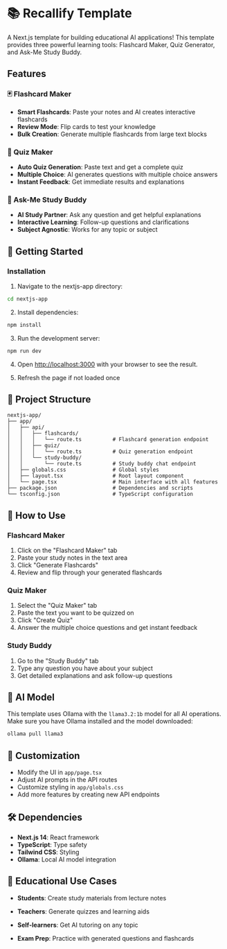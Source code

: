 # 📚 Recallify Template

A Next.js template for building educational AI applications! This template provides three powerful learning tools: Flashcard Maker, Quiz Generator, and Ask-Me Study Buddy.

## Features

### 🃏 Flashcard Maker
- **Smart Flashcards**: Paste your notes and AI creates interactive flashcards
- **Review Mode**: Flip cards to test your knowledge
- **Bulk Creation**: Generate multiple flashcards from large text blocks

### 📝 Quiz Maker  
- **Auto Quiz Generation**: Paste text and get a complete quiz
- **Multiple Choice**: AI generates questions with multiple choice answers
- **Instant Feedback**: Get immediate results and explanations

### 🤖 Ask-Me Study Buddy
- **AI Study Partner**: Ask any question and get helpful explanations
- **Interactive Learning**: Follow-up questions and clarifications
- **Subject Agnostic**: Works for any topic or subject

## 🚀 Getting Started

### Installation

1. Navigate to the nextjs-app directory:
```bash
cd nextjs-app
```

2. Install dependencies:
```bash
npm install
```

3. Run the development server:
```bash
npm run dev
```

4. Open [http://localhost:3000](http://localhost:3000) with your browser to see the result.

5. Refresh the page if not loaded once 

## 📁 Project Structure

```
nextjs-app/
├── app/
│   ├── api/
│   │   ├── flashcards/
│   │   │   └── route.ts          # Flashcard generation endpoint
│   │   ├── quiz/
│   │   │   └── route.ts          # Quiz generation endpoint
│   │   └── study-buddy/
│   │       └── route.ts          # Study buddy chat endpoint
│   ├── globals.css               # Global styles
│   ├── layout.tsx                # Root layout component
│   └── page.tsx                  # Main interface with all features
├── package.json                  # Dependencies and scripts
└── tsconfig.json                 # TypeScript configuration
```

## 🎯 How to Use

### Flashcard Maker
1. Click on the "Flashcard Maker" tab
2. Paste your study notes in the text area
3. Click "Generate Flashcards" 
4. Review and flip through your generated flashcards

### Quiz Maker
1. Select the "Quiz Maker" tab
2. Paste the text you want to be quizzed on
3. Click "Create Quiz"
4. Answer the multiple choice questions and get instant feedback

### Study Buddy
1. Go to the "Study Buddy" tab
2. Type any question you have about your subject
3. Get detailed explanations and ask follow-up questions

## 🤖 AI Model

This template uses Ollama with the `llama3.2:1b` model for all AI operations. Make sure you have Ollama installed and the model downloaded:

```bash
ollama pull llama3
```

## 🎨 Customization

- Modify the UI in `app/page.tsx`
- Adjust AI prompts in the API routes
- Customize styling in `app/globals.css`
- Add more features by creating new API endpoints

## 🛠 Dependencies

- **Next.js 14**: React framework
- **TypeScript**: Type safety
- **Tailwind CSS**: Styling
- **Ollama**: Local AI model integration

## 📖 Educational Use Cases

- **Students**: Create study materials from lecture notes
- **Teachers**: Generate quizzes and learning aids
- **Self-learners**: Get AI tutoring on any topic

- **Exam Prep**: Practice with generated questions and flashcards 
